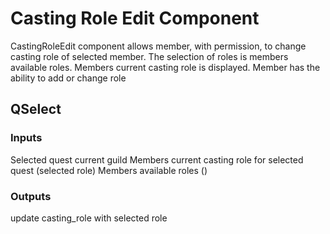 # Casting Role Edit Component

CastingRoleEdit component allows member, with permission, to change casting role of selected member. The selection of roles is members available roles. Members current casting role is displayed. Member has the ability to add or change role

## QSelect

### Inputs

Selected quest
current guild
Members current casting role for selected quest (selected role)
Members available roles ()

### Outputs

update casting_role with selected role
